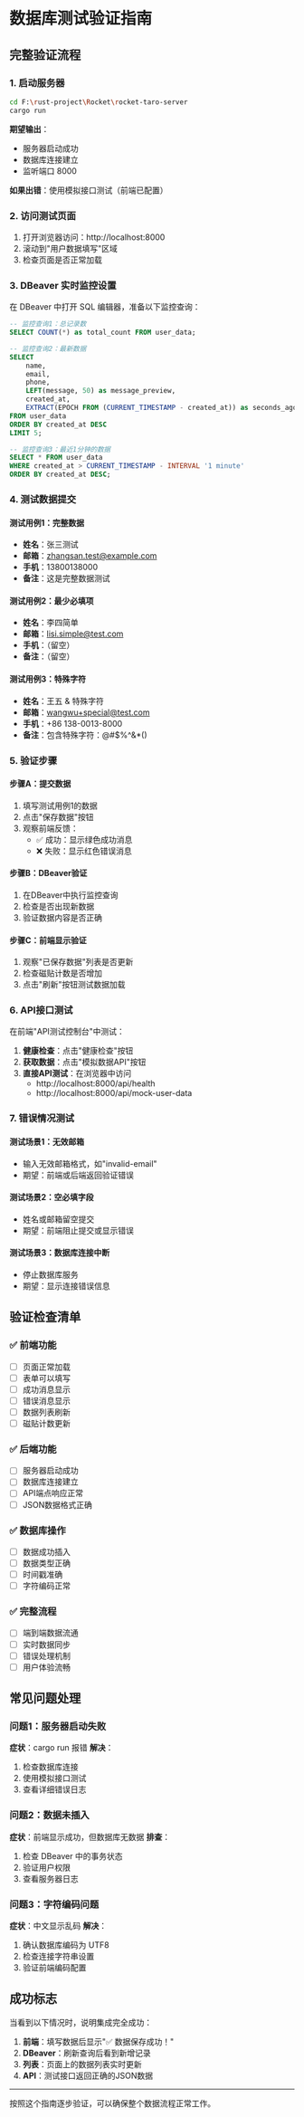 # 数据库测试验证指南

## 完整验证流程

### 1. 启动服务器

```bash
cd F:\rust-project\Rocket\rocket-taro-server
cargo run
```

**期望输出**：
- 服务器启动成功
- 数据库连接建立
- 监听端口 8000

**如果出错**：使用模拟接口测试（前端已配置）

### 2. 访问测试页面

1. 打开浏览器访问：http://localhost:8000
2. 滚动到"用户数据填写"区域
3. 检查页面是否正常加载

### 3. DBeaver 实时监控设置

在 DBeaver 中打开 SQL 编辑器，准备以下监控查询：

```sql
-- 监控查询1：总记录数
SELECT COUNT(*) as total_count FROM user_data;

-- 监控查询2：最新数据
SELECT 
    name,
    email,
    phone,
    LEFT(message, 50) as message_preview,
    created_at,
    EXTRACT(EPOCH FROM (CURRENT_TIMESTAMP - created_at)) as seconds_ago
FROM user_data 
ORDER BY created_at DESC 
LIMIT 5;

-- 监控查询3：最近1分钟的数据
SELECT * FROM user_data 
WHERE created_at > CURRENT_TIMESTAMP - INTERVAL '1 minute'
ORDER BY created_at DESC;
```

### 4. 测试数据提交

#### 测试用例1：完整数据
- **姓名**：张三测试
- **邮箱**：zhangsan.test@example.com
- **手机**：13800138000
- **备注**：这是完整数据测试

#### 测试用例2：最少必填项
- **姓名**：李四简单
- **邮箱**：lisi.simple@test.com
- **手机**：（留空）
- **备注**：（留空）

#### 测试用例3：特殊字符
- **姓名**：王五 & 特殊字符
- **邮箱**：wangwu+special@test.com
- **手机**：+86 138-0013-8000
- **备注**：包含特殊字符：@#$%^&*()

### 5. 验证步骤

#### 步骤A：提交数据
1. 填写测试用例1的数据
2. 点击"保存数据"按钮
3. 观察前端反馈：
   - ✅ 成功：显示绿色成功消息
   - ❌ 失败：显示红色错误消息

#### 步骤B：DBeaver验证
1. 在DBeaver中执行监控查询
2. 检查是否出现新数据
3. 验证数据内容是否正确

#### 步骤C：前端显示验证
1. 观察"已保存数据"列表是否更新
2. 检查磁贴计数是否增加
3. 点击"刷新"按钮测试数据加载

### 6. API接口测试

在前端"API测试控制台"中测试：

1. **健康检查**：点击"健康检查"按钮
2. **获取数据**：点击"模拟数据API"按钮
3. **直接API测试**：在浏览器中访问
   - http://localhost:8000/api/health
   - http://localhost:8000/api/mock-user-data

### 7. 错误情况测试

#### 测试场景1：无效邮箱
- 输入无效邮箱格式，如"invalid-email"
- 期望：前端或后端返回验证错误

#### 测试场景2：空必填字段
- 姓名或邮箱留空提交
- 期望：前端阻止提交或显示错误

#### 测试场景3：数据库连接中断
- 停止数据库服务
- 期望：显示连接错误信息

## 验证检查清单

### ✅ 前端功能
- [ ] 页面正常加载
- [ ] 表单可以填写
- [ ] 成功消息显示
- [ ] 错误消息显示
- [ ] 数据列表刷新
- [ ] 磁贴计数更新

### ✅ 后端功能
- [ ] 服务器启动成功
- [ ] 数据库连接建立
- [ ] API端点响应正常
- [ ] JSON数据格式正确

### ✅ 数据库操作
- [ ] 数据成功插入
- [ ] 数据类型正确
- [ ] 时间戳准确
- [ ] 字符编码正常

### ✅ 完整流程
- [ ] 端到端数据流通
- [ ] 实时数据同步
- [ ] 错误处理机制
- [ ] 用户体验流畅

## 常见问题处理

### 问题1：服务器启动失败
**症状**：cargo run 报错
**解决**：
1. 检查数据库连接
2. 使用模拟接口测试
3. 查看详细错误日志

### 问题2：数据未插入
**症状**：前端显示成功，但数据库无数据
**排查**：
1. 检查 DBeaver 中的事务状态
2. 验证用户权限
3. 查看服务器日志

### 问题3：字符编码问题
**症状**：中文显示乱码
**解决**：
1. 确认数据库编码为 UTF8
2. 检查连接字符串设置
3. 验证前端编码配置

## 成功标志

当看到以下情况时，说明集成完全成功：

1. **前端**：填写数据后显示"✅ 数据保存成功！"
2. **DBeaver**：刷新查询后看到新增记录
3. **列表**：页面上的数据列表实时更新
4. **API**：测试接口返回正确的JSON数据

---

按照这个指南逐步验证，可以确保整个数据流程正常工作。